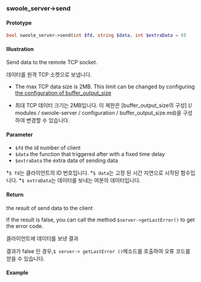 ### swoole_server->send

#### Prototype

```php
bool swoole_server->send(int $fd, string $data, int $extraData = 0)
```

#### Illustration

Send data to the remote TCP socket.

데이터를 원격 TCP 소켓으로 보냅니다.

* The max TCP data size is 2MB. This limit can be changed by configuring [the configuration of buffer_output_size](/modules/swoole-server/configuration/buffer_output_size.md)

* 최대 TCP 데이터 크기는 2MB입니다. 이 제한은 [buffer_output_size의 구성] (/ modules / swoole-server / configuration / buffer_output_size.md)을 구성하여 변경할 수 있습니다.

#### Parameter

* `$fd`	the id number of client
* `$data` the function that triggered after with a fixed time delay
* `$extraData` the extra data of sending data 

*`$ fd`는 클라이언트의 ID 번호입니다.
*`$ data`는 고정 된 시간 지연으로 시작된 함수입니다.
*`$ extraData`는 데이터를 보내는 여분의 데이터입니다.

#### Return

the result of send data to the client

If the result is false, you can call the method `$server->getLastError()` to get the error code.

클라이언트에 데이터를 보낸 결과

결과가 false 인 경우,`$ server-> getLastError ()`메소드를 호출하여 오류 코드를 얻을 수 있습니다.

#### Example
